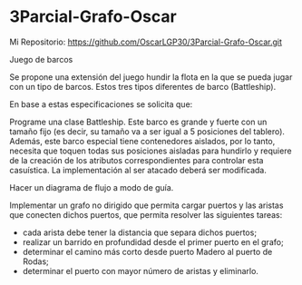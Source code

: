 # 3Parcial-Grafo-Oscar

Mi Repositorio: https://github.com/OscarLGP30/3Parcial-Grafo-Oscar.git

Juego de barcos

Se propone una extensión del juego hundir la flota en la que se pueda jugar con un tipo de barcos. Estos tres tipos diferentes de barco (Battleship).

En base a estas especificaciones se solicita que: 

Programe una clase Battleship. Este barco es grande y fuerte con un tamaño fijo (es decir, su tamaño va a ser igual a 5 posiciones del tablero). Además, este barco especial tiene contenedores aislados, por lo tanto, necesita que toquen todas sus posiciones aisladas para hundirlo y requiere de la creación de los atributos correspondientes para controlar esta casuística. La implementación al ser atacado deberá ser modificada. 


Hacer un diagrama de flujo a modo de guía.

Implementar un grafo no dirigido que permita cargar puertos y las aristas que conecten dichos puertos, que permita resolver las siguientes tareas: 

* cada arista debe tener la distancia que separa dichos puertos; 
* realizar un barrido en profundidad desde el primer puerto en el grafo; 
* determinar el camino más corto desde puerto Madero al puerto de Rodas; 
* determinar el puerto con mayor número de aristas y eliminarlo. 
